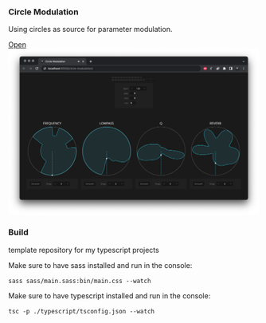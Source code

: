 ### Circle Modulation

Using circles as source for parameter modulation.

[Open](https://andremichelle.github.io/circle-modulation/)
![alt screenshot](screenshot.png)

### Build
template repository for my typescript projects

Make sure to have sass installed and run in the console:

    sass sass/main.sass:bin/main.css --watch

Make sure to have typescript installed and run in the console:

    tsc -p ./typescript/tsconfig.json --watch